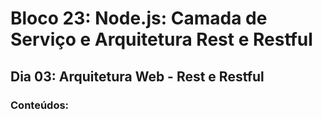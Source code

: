 # Bloco 23: Node.js: Camada de Serviço e Arquitetura Rest e Restful
## Dia 03: Arquitetura Web - Rest e Restful
### Conteúdos:
